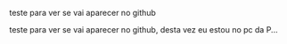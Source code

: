 teste para ver se vai aparecer no github

teste para ver se vai aparecer no github, desta vez eu estou no pc da P...